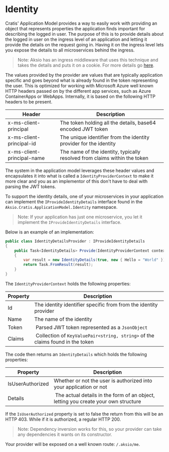 # Identity

Cratis' Application Model provides a way to easily work with providing an object that represents properties the application finds important for describing
the logged in user. The purpose of this is to provide details about the logged in user on the ingress level of an application and letting it
provide the details on the request going in. Having it on the ingress level lets you expose the details to all microservices behind the ingress.

> Note: Aksio has an ingress middleware that uses this technique and takes the details and puts it on a cookie. For more details go [here](https://github.com/aksio-insurtech/IngressMiddleware).

The values provided by the provider are values that are typically application specific and goes beyond what is already found in the token representing the user.
This is optimized for working with Microsoft Azure well known HTTP headers passed on by the different app services, such as Azure ContainerApps or WebApps.
Internally, it is based on the following HTTP headers to be present.

| Header | Description |
| ------ | ----------- |
| x-ms-client-principal | The token holding all the details, base64 encoded JWT token |
| x-ms-client-principal-id | The unique identifier from the identity provider for the identity |
| x-ms-client-principal-name | The name of the identity, typically resolved from claims within the token |

The system in the application model leverages these header values and encapsulates it into what is called a `IdentityProviderContext` to make it more clear
and you as an implementor of this don't have to deal with parsing the JWT tokens.

To support the identity details, one of your microservices in your application can implement the `IProvideIdentityDetails` interface
found in the `Aksio.Cratis.ApplicationModel.Identity` namespace.

> Note: If your application has just one microservice, you let it implement the `IProvideIdentityDetails` interface.

Below is an example of an implementation:

```csharp
public class IdentityDetailsProvider : IProvideIdentityDetails
{
    public Task<IdentityDetails> Provide(IdentityProviderContext context)
    {
        var result = new IdentityDetails(true, new { Hello = "World" });
        return Task.FromResult(result);
    }
}
```

The `IdentityProviderContext` holds the following properties:

| Property | Description |
| -------- | ----------- |
| Id | The identity identifier specific from from the identity provider |
| Name | The name of the identity |
| Token | Parsed JWT token represented as a `JsonObject`|
| Claims | Collection of `KeyValuePair<string, string>` of the claims found in the token |

The code then returns an `IdentityDetails` which holds the following properties:

| Property | Description |
| -------- | ----------- |
| IsUserAuthorized | Whether or not the user is authorized into your application or not |
| Details | The actual details in the form of an object, letting you create your own structure |

If the `IsUserAuthorized` property is set to false the return from this will be an HTTP 403. While if it is authorized, a regular HTTP 200.

> Note: Dependency inversion works for this, so your provider can take any dependencies it wants on its constructor.

Your provider will be exposed on a well known route: `/.aksio/me`.
